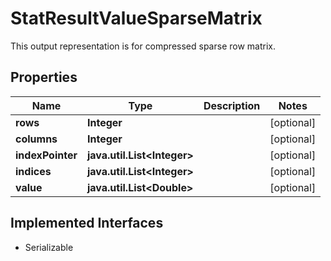 

# StatResultValueSparseMatrix

This output representation is for compressed sparse row matrix.

## Properties

Name | Type | Description | Notes
------------ | ------------- | ------------- | -------------
**rows** | **Integer** |  |  [optional]
**columns** | **Integer** |  |  [optional]
**indexPointer** | **java.util.List&lt;Integer&gt;** |  |  [optional]
**indices** | **java.util.List&lt;Integer&gt;** |  |  [optional]
**value** | **java.util.List&lt;Double&gt;** |  |  [optional]


## Implemented Interfaces

* Serializable


